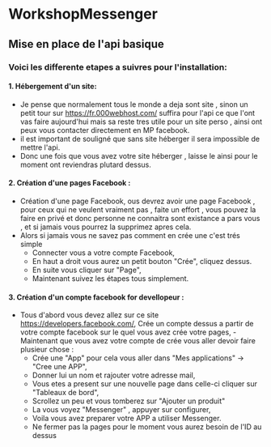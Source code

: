 # WorkshopMessenger
## Mise en place de l'api basique
### Voici les differente etapes a suivres pour l'installation:
#### 1. Hébergement d'un site:
- Je pense que normalement tous le monde a deja sont site , sinon un petit tour sur https://fr.000webhost.com/ suffira pour l'api ce que l'ont vas faire aujourd'hui mais sa reste tres utile pour un site perso , ainsi ont peux vous contacter directement en MP facebook.
- il est important de souligné que sans site héberger il sera impossible de mettre l'api.
- Donc une fois que vous avez votre site héberger , laisse le ainsi pour le moment ont reviendras plutard dessus.
#### 2. Création d'une pages Facebook :
- Création d'une page Facebook, ous devrez avoir une page Facebook , pour ceux qui ne veulent vraiment pas , faite un effort , vous pouvez la faire en privé et donc personne ne connaitra sont existance a pars vous , et si jamais vous pourrez la supprimez apres cela.
- Alors si jamais vous ne savez pas comment en crée une c'est trés simple 
   * Connecter vous a votre compte Facebook,
   * En haut a droit vous aurez un petit bouton "Crée", cliquez dessus.
   * En suite vous cliquer sur "Page",
   * Maintenant suivez les étapes tous simplement.
   
#### 3. Création d'un compte facebook for devellopeur :
- Tous d'abord vous devez allez sur ce site https://developers.facebook.com/, Crée un compte dessus a partir de votre compte facebook sur le quel vous avez crée votre pages,
-Maintenant que vous avez votre compte de crée vous aller devoir faire plusieur chose :
  * Crée une "App" pour cela vous aller dans "Mes applications" -> "Cree une APP",
  * Donner lui un nom et rajouter votre adresse mail,
  * Vous etes a present sur une nouvelle page dans celle-ci cliquer sur "Tableaux de bord", 
  * Scrollez un peu et vous tomberez sur "Ajouter un produit"
  * La vous voyez "Messenger" , appuyer sur configurer,
  * Voila vous avez preparer votre APP a utiliser Messenger.
  * Ne fermer pas la pages pour le moment vous aurez besoin de l'ID au dessus

